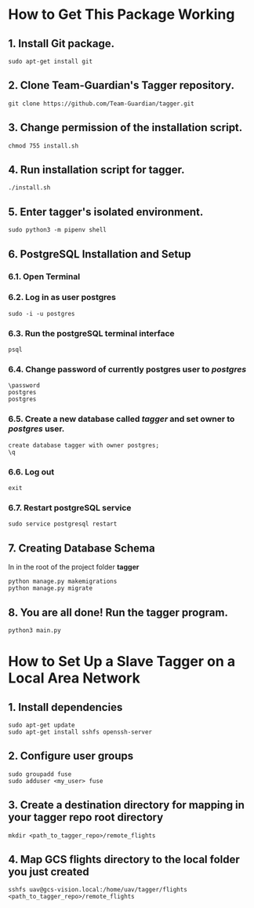 # How to Get This Package Working

## 1. Install Git package.
```
sudo apt-get install git
```
## 2. Clone Team-Guardian's Tagger repository.
```
git clone https://github.com/Team-Guardian/tagger.git
```
## 3. Change permission of the installation script.
```
chmod 755 install.sh
```
## 4. Run installation script for tagger.
```
./install.sh
```
## 5. Enter tagger's isolated environment.
```
sudo python3 -m pipenv shell
```
## 6. PostgreSQL Installation and Setup

### 6.1. Open Terminal


### 6.2. Log in as user postgres
```
sudo -i -u postgres
```
### 6.3. Run the postgreSQL terminal interface
```
psql
```
### 6.4. Change password of currently postgres user to *postgres*
```
\password
postgres
postgres
```
### 6.5. Create a new database called *tagger* and set owner to *postgres* user.
```
create database tagger with owner postgres;
\q
```
### 6.6. Log out
```
exit
```
### 6.7. Restart postgreSQL service
```
sudo service postgresql restart
```
## 7. Creating Database Schema

In in the root of the project folder **tagger**
```
python manage.py makemigrations
python manage.py migrate
```
## 8. You are all done! Run the tagger program.
```
python3 main.py
```
# How to Set Up a Slave Tagger on a Local Area Network

## 1. Install dependencies
```
sudo apt-get update
sudo apt-get install sshfs openssh-server
```

## 2. Configure user groups
```
sudo groupadd fuse
sudo adduser <my_user> fuse
```

## 3. Create a destination directory for mapping in your tagger repo root directory
```
mkdir <path_to_tagger_repo>/remote_flights
```

## 4. Map GCS flights directory to the local folder you just created
```
sshfs uav@gcs-vision.local:/home/uav/tagger/flights <path_to_tagger_repo>/remote_flights
```

